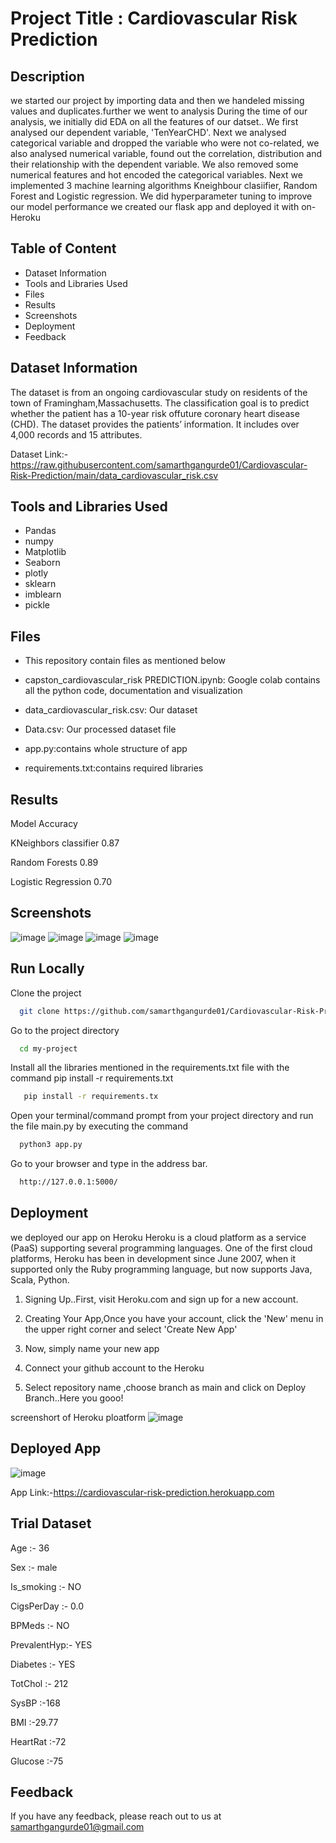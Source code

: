 # Project Title : Cardiovascular Risk Prediction

## Description

we started our project by importing data and then we handeled missing values and duplicates.further we went to analysis During the time of our analysis, we initially did EDA on all the features of our datset.. We first analysed our dependent variable, 'TenYearCHD'. Next we analysed categorical variable and dropped the variable who were not co-related, we also analysed numerical variable, found out the correlation, distribution and their relationship with the dependent variable. We also removed some numerical features and hot encoded the categorical variables.
Next we implemented 3 machine learning algorithms Kneighbour clasiifier, Random Forest and Logistic regression. We did hyperparameter tuning to improve our model performance
we created our flask app and deployed it with on- Heroku 


## Table of Content
* Dataset Information
* Tools and Libraries Used
* Files
* Results
* Screenshots
* Deployment
* Feedback

## Dataset Information
The dataset is from an ongoing cardiovascular study on residents of the town of Framingham,Massachusetts. The classification goal is to predict whether the patient has a 10-year risk offuture coronary heart disease (CHD). The dataset provides the patients’ information. It includes over 4,000 records and 15 attributes.

Dataset Link:-https://raw.githubusercontent.com/samarthgangurde01/Cardiovascular-Risk-Prediction/main/data_cardiovascular_risk.csv


## Tools and Libraries Used
* Pandas
* numpy
* Matplotlib
* Seaborn
* plotly
* sklearn
* imblearn
* pickle


## Files
* This repository contain files as mentioned below

* capston_cardiovascular_risk PREDICTION.ipynb: Google colab contains all the python code, documentation and visualization

* data_cardiovascular_risk.csv: Our dataset 

* Data.csv: Our processed dataset file

* app.py:contains whole structure of app

* requirements.txt:contains required libraries 


## Results

Model	                       Accuracy

KNeighbors classifier	            0.87

Random Forests      	            0.89

Logistic Regression 	            0.70


## Screenshots
![image](https://user-images.githubusercontent.com/93859458/152776902-3650f9bf-455b-454d-a8f0-4185b0159d91.png)
![image](https://user-images.githubusercontent.com/93859458/152777045-bd5211c9-b7d3-4846-ab60-729bbef7d6c4.png)
![image](https://user-images.githubusercontent.com/93859458/152777153-d7e4f1ed-db54-495f-a830-33f3ee6429cf.png)
![image](https://user-images.githubusercontent.com/93859458/152777289-a605ac71-554a-4f8a-a9f1-60bc70a953b3.png)



## Run Locally

Clone the project

```bash
  git clone https://github.com/samarthgangurde01/Cardiovascular-Risk-Prediction
```

Go to the project directory

```bash
  cd my-project
```

Install all the libraries mentioned in the requirements.txt file with the command pip install -r requirements.txt

```bash
   pip install -r requirements.tx
```

Open your terminal/command prompt from your project directory and run the file main.py by executing the command 

```bash
  python3 app.py
```
Go to your browser and type in the address bar.

```bash
  http://127.0.0.1:5000/ 
```

## Deployment

we deployed our app on Heroku
Heroku is a cloud platform as a service (PaaS) supporting several programming languages. One of the first cloud platforms, Heroku has been in development since June 2007, when it supported only the Ruby programming language, but now supports Java, Scala, Python.

1. Signing Up..First, visit Heroku.com and sign up for a new account.

2. Creating Your App,Once you have your account, click the 'New' menu in the upper right corner and select 'Create New App'

3. Now, simply name your new app

4. Connect your github account to the Heroku 

5. Select repository name ,choose branch as main and click on Deploy Branch..Here you gooo!

screenshort of Heroku ploatform
![image](https://user-images.githubusercontent.com/93859458/153572083-e0818742-8166-4e35-91e2-e7b14bed6cf2.png)




## Deployed App
![image](https://user-images.githubusercontent.com/93859458/153576834-35da14bb-d700-48dc-b1f0-e35d993a7760.png)

App Link:-https://cardiovascular-risk-prediction.herokuapp.com

## Trial Dataset
Age :- 36

Sex :- male

Is_smoking :- NO

CigsPerDay :- 0.0

BPMeds :- NO

PrevalentHyp:- YES

Diabetes :- YES

TotChol :- 212

SysBP :-168

BMI :-29.77

HeartRat :-72

Glucose :-75

## Feedback

If you have any feedback, please reach out to us at samarthgangurde01@gmail.com

